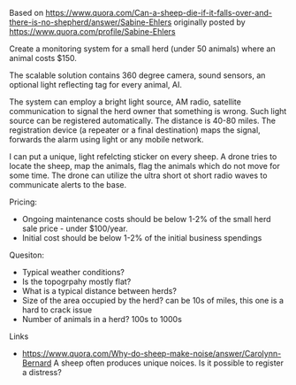 Based on https://www.quora.com/Can-a-sheep-die-if-it-falls-over-and-there-is-no-shepherd/answer/Sabine-Ehlers
originally posted by https://www.quora.com/profile/Sabine-Ehlers

Create a monitoring system for a small herd (under 50 animals) where an animal costs $150.

The scalable solution contains 360 degree camera, sound sensors, an optional light reflecting tag for every animal, AI. 

The system can employ a bright light source, AM radio, satellite communication to signal the herd owner that 
something is wrong. Such light source can be registered automatically. The distance is 40-80 miles. 
The registration device (a repeater or a final destination) maps the signal, forwards the alarm using light 
or any mobile network.

I can put a unique, light refelcting sticker on every sheep. A drone tries to locate the sheep, map the animals, flag the animals which do not move for some time. The drone can utilize the ultra short ot short radio waves to communicate alerts to the base. 

Pricing:

* Ongoing maintenance costs should be below 1-2% of the small herd sale price - under $100/year.
* Initial cost should be below 1-2% of the initial business spendings

Quesiton:

* Typical weather conditions?
* Is the topogrpahy mostly flat?
* What is a typical distance between herds?
* Size of the area  occupied by the herd? can be 10s of miles, this one is a hard to crack issue
* Number of animals in a herd? 100s to 1000s 

Links
* https://www.quora.com/Why-do-sheep-make-noise/answer/Carolynn-Bernard A sheep often produces unique noices. Is it possible to register a distress?
